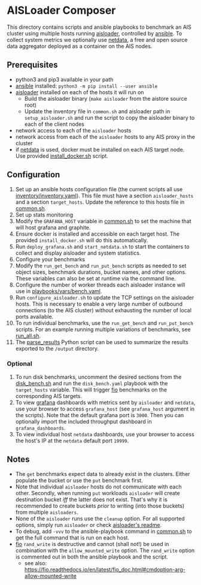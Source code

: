 # AISLoader Composer

This directory contains scripts and ansible playbooks to benchmark an AIS cluster using multiple hosts running [aisloader](/bench/tools/aisloader), controlled by [ansible](https://github.com/ansible/ansible). To collect system metrics we optionally use [netdata](https://www.netdata.cloud/), a free and open source data aggregator deployed as a container on the AIS nodes.

## Prerequisites

- python3 and pip3 available in your path
- [ansible](https://github.com/ansible/ansible) installed: `python3 -m pip install --user ansible`
- [aisloader](/docs/aisloader.md) installed on each of the hosts it will run on
  - Build the aisloader binary (`make aisloader` from the aistore source root) 
  - Update the inventory file in `common.sh` and aisloader path in `setup_aisloader.sh` and run the script to copy the aisloader binary to each of the client nodes
- network access to each of the `aisloader` hosts
- network access from each of the `aisloader` hosts to any AIS proxy in the cluster
- if [netdata](https://www.netdata.cloud/) is used, docker must be installed on each AIS target node. Use provided [install_docker.sh](install_docker.sh) script.

## Configuration

1. Set up an ansible hosts configuration file (the current scripts all use [inventory/inventory.yaml](inventory/inventory.yaml)). This file must have a section `aisloader_hosts` and a section `target_hosts`. Update the reference to this hosts file in [common.sh](common.sh).
2. Set up stats monitoring
  1. Modify the `GRAFANA_HOST` variable in [common.sh](common.sh) to set the machine that will host grafana and graphite.
  2. Ensure docker is installed and accessible on each target host. The provided `install_docker.sh` will do this automatically.
  3. Run `deploy_grafana.sh` and `start_netdata.sh` to start the containers to collect and display aisloader and system statistics.
3. Configure your benchmarks
  1. Modify the `run_get_bench` and `run_put_bench` scripts as needed to set object sizes, benchmark durations, bucket names, and other options. These variables can also be set at runtime via the command line.
  2. Configure the number of worker threads each aisloader instance will use in [playbooks/vars/bench.yaml](/bench/tools/aisloader-composer/playbooks/vars/bench.yaml).
4. Run `configure_aisloader.sh` to update the TCP settings on the aisloader hosts. This is necessary to enable a very large number of outbound connections (to the AIS cluster) without exhausting the number of local ports available. 
5. To run individual benchmarks, use the `run_get_bench` and `run_put_bench` scripts. For an example running multiple variations of benchmarks, see [run_all.sh](run_all.sh).
6. The [parse_results](parse_results.py) Python script can be used to summarize the results exported to the `/output` directory.


### Optional

1. To run disk benchmarks, uncomment the desired sections from the [disk_bench.sh](/bench/aisloader-composer/playbooks/scripts/disk_bench.sh) and run the `disk_bench.yaml` playbook with the `target_hosts` variable. This will trigger [fio](https://github.com/axboe/fio) benchmarks on the corresponding AIS targets.
2. To view [grafana](https://github.com/grafana/grafana) dashboards with metrics sent by `aisloader` and `netdata`, use your browser to access `grafana_host` (see `grafana_host` argument in the scripts). Note that the default grafana port is `3000`. Then you can optionally import the included throughput dashboard in `grafana_dashboards`.
3. To view individual host `netdata` dashboards, use your browser to access the host's IP at the `netdata` default port `19999`.


## Notes

 - The `get` benchmarks expect data to already exist in the clusters. Either populate the bucket or use the `put` benchmark first.
 - Note that individual `aisloader` hosts do not communicate with each other. Secondly, when running `put` workloads `aisloader` will create destination bucket _iff_ the latter does not exist. That's why it is recommended to create buckets _prior_ to writing (into those buckets) from multiple `aisloaders`.
 - None of the `aisloader` runs use the `cleanup` option. For all supported options, simply run `aisloader` or check [aisloader's readme](/docs/aisloader.md).
 - To debug, add `-vvv` to the ansible-playbook command in [common.sh](common.sh) to get the full command that is run on each host.
 - [fio](https://github.com/axboe/fio) `rand_write` is destructive and cannot (shall not!) be used in combination with the `allow_mounted_write` option. The `rand_write` option is commented out in both the ansible playbook and the script.
   - see also: https://fio.readthedocs.io/en/latest/fio_doc.html#cmdoption-arg-allow-mounted-write
